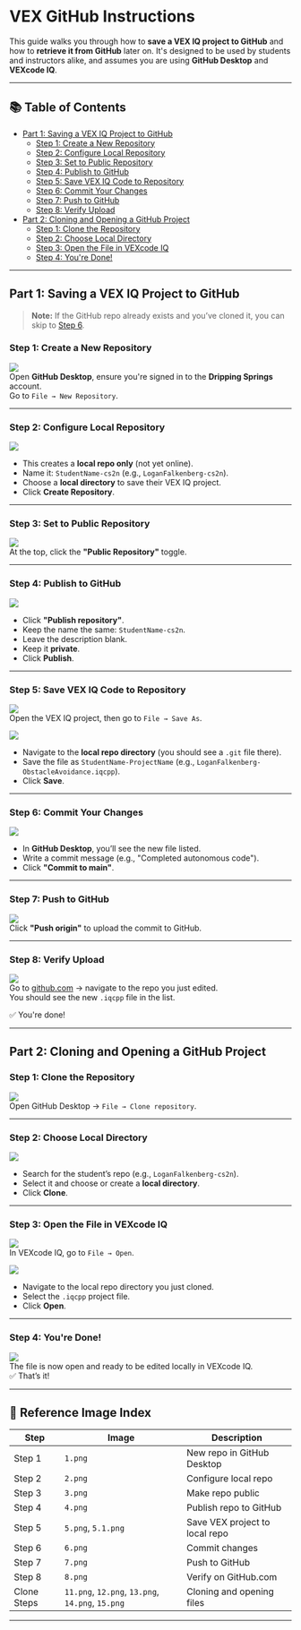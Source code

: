 # VEX GitHub Instructions

This guide walks you through how to **save a VEX IQ project to GitHub** and how to **retrieve it from GitHub** later on. It's designed to be used by students and instructors alike, and assumes you are using **GitHub Desktop** and **VEXcode IQ**.

---

## 📚 Table of Contents

- [Part 1: Saving a VEX IQ Project to GitHub](#part-1-saving-a-vex-iq-project-to-github)
  - [Step 1: Create a New Repository](#step-1-create-a-new-repository)
  - [Step 2: Configure Local Repository](#step-2-configure-local-repository)
  - [Step 3: Set to Public Repository](#step-3-set-to-public-repository)
  - [Step 4: Publish to GitHub](#step-4-publish-to-github)
  - [Step 5: Save VEX IQ Code to Repository](#step-5-save-vex-iq-code-to-repository)
  - [Step 6: Commit Your Changes](#step-6-commit-your-changes)
  - [Step 7: Push to GitHub](#step-7-push-to-github)
  - [Step 8: Verify Upload](#step-8-verify-upload)
- [Part 2: Cloning and Opening a GitHub Project](#part-2-cloning-and-opening-a-github-project)
  - [Step 1: Clone the Repository](#step-1-clone-the-repository)
  - [Step 2: Choose Local Directory](#step-2-choose-local-directory)
  - [Step 3: Open the File in VEXcode IQ](#step-3-open-the-file-in-vexcode-iq)
  - [Step 4: You're Done!](#step-4-youre-done)

---

## Part 1: Saving a VEX IQ Project to GitHub

> **Note:** If the GitHub repo already exists and you’ve cloned it, you can skip to [Step 6](#step-6-commit-your-changes).

### Step 1: Create a New Repository
![](1.png)  
Open **GitHub Desktop**, ensure you're signed in to the **Dripping Springs** account.  
Go to `File → New Repository`.

---

### Step 2: Configure Local Repository
![](2.png)  
- This creates a **local repo only** (not yet online).
- Name it: `StudentName-cs2n` (e.g., `LoganFalkenberg-cs2n`).
- Choose a **local directory** to save their VEX IQ project.
- Click **Create Repository**.

---

### Step 3: Set to Public Repository  
![](3.png)  
At the top, click the **"Public Repository"** toggle.

---

### Step 4: Publish to GitHub  
![](4.png)  
- Click **"Publish repository"**.  
- Keep the name the same: `StudentName-cs2n`.
- Leave the description blank.
- Keep it **private**.
- Click **Publish**.

---

### Step 5: Save VEX IQ Code to Repository  
![](5.png)  
Open the VEX IQ project, then go to `File → Save As`.

![](5.1.png)  
- Navigate to the **local repo directory** (you should see a `.git` file there).
- Save the file as `StudentName-ProjectName` (e.g., `LoganFalkenberg-ObstacleAvoidance.iqcpp`).
- Click **Save**.

---

### Step 6: Commit Your Changes  
![](6.png)  
- In **GitHub Desktop**, you’ll see the new file listed.
- Write a commit message (e.g., "Completed autonomous code").
- Click **"Commit to main"**.

---

### Step 7: Push to GitHub  
![](7.png)  
Click **"Push origin"** to upload the commit to GitHub.

---

### Step 8: Verify Upload  
![](8.png)  
Go to [github.com](https://github.com) → navigate to the repo you just edited.  
You should see the new `.iqcpp` file in the list.

✅ You're done!

---

## Part 2: Cloning and Opening a GitHub Project

### Step 1: Clone the Repository  
![](11.png)  
Open GitHub Desktop → `File → Clone repository`.

---

### Step 2: Choose Local Directory  
![](12.png)  
- Search for the student’s repo (e.g., `LoganFalkenberg-cs2n`).
- Select it and choose or create a **local directory**.
- Click **Clone**.

---

### Step 3: Open the File in VEXcode IQ  
![](13.png)  
In VEXcode IQ, go to `File → Open`.

![](14.png)  
- Navigate to the local repo directory you just cloned.
- Select the `.iqcpp` project file.
- Click **Open**.

---

### Step 4: You're Done!  
![](15.png)  
The file is now open and ready to be edited locally in VEXcode IQ.  
✅ That’s it!

---

## 📌 Reference Image Index

| Step | Image | Description |
|------|-------|-------------|
| Step 1 | `1.png` | New repo in GitHub Desktop |
| Step 2 | `2.png` | Configure local repo |
| Step 3 | `3.png` | Make repo public |
| Step 4 | `4.png` | Publish repo to GitHub |
| Step 5 | `5.png`, `5.1.png` | Save VEX project to local repo |
| Step 6 | `6.png` | Commit changes |
| Step 7 | `7.png` | Push to GitHub |
| Step 8 | `8.png` | Verify on GitHub.com |
| Clone Steps | `11.png`, `12.png`, `13.png`, `14.png`, `15.png` | Cloning and opening files |

---

